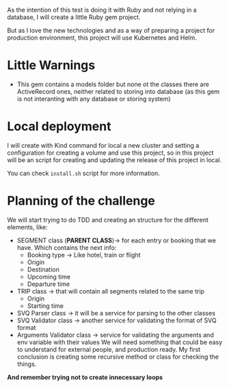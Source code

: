 As the intention of this test is doing it with Ruby and not relying in a database, I will create a little Ruby gem project.

But as I love the new technologies and as a way of preparing a project for production environment, this project will use Kubernetes and Helm.

# Little Warnings
* This gem contains a models folder but none ot the classes there are ActiveRecord ones, neither related to storing into database (as this gem is not interanting with any database or storing system)

# Local deployment
I will create with Kind command for local a new cluster and setting a configuration for creating a volume and use this project, so in this project will
be an script for creating and updating the release of this project in local.

You can check `install.sh` script for more information.

# Planning of the challenge
We will start trying to do TDD and creating an structure for the different elements, like:
* SEGMENT class (**PARENT CLASS**)-> for each entry or booking that we have. Which contains the next info:
  * Booking type -> Like hotel, train or flight
  * Origin
  * Destination
  * Upcoming time
  * Departure time
* TRIP class -> that will contain all segments related to the same trip
  * Origin
  * Starting time
* SVQ Parser class -> it will be a service for parsing to the other classes
* SVQ Validator class -> another service for validating the format of SVQ format
* Arguments Validator class -> service for validating the arguments and env variable with their values
We will need something that could be easy to understand for external people, and production ready.
My first conclusion is creating some recursive method or class for checking the things.

**And remember trying not to create innecessary loops**